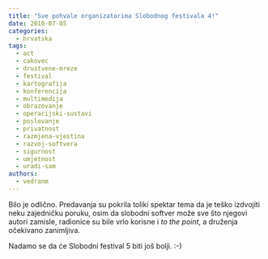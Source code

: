 ```yaml
---
title: "Sve pohvale organizatorima Slobodnog festivala 4!"
date: 2010-07-05
categories: 
  - hrvatska
tags: 
  - act
  - cakovec
  - drustvene-mreze
  - festival
  - kartografija
  - konferencija
  - multimedija
  - obrazovanje
  - operacijski-sustavi
  - poslovanje
  - privatnost
  - razmjena-vjestina
  - razvoj-softvera
  - sigurnost
  - umjetnost
  - uradi-sam
authors: 
  - vedranm
---
```


Bilo je odlično. Predavanja su pokrila toliki spektar tema da je teško izdvojiti neku zajedničku poruku, osim da slobodni softver može sve što njegovi autori zamisle, radionice su bile vrlo korisne i _to the point_, a druženja očekivano zanimljiva.

Nadamo se da će Slobodni festival 5 biti još bolji. :-)
